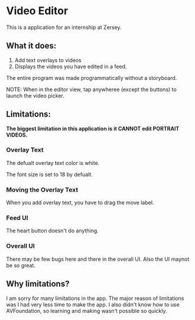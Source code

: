 # Video Editor

This is a application for an internship at Zersey.

What it does:
- 
1. Add text overlays to videos
2. Displays the videos you have edited in a feed.

The entire program was made programmatically without a storyboard.

NOTE: When in the editor view, tap anywheree (except the buttons) to launch the video picker.

Limitations:
- 

**The biggest limitation in this application is it CANNOT edit PORTRAIT VIDEOS.**

### Overlay Text

The defualt overlay text color is white.

The font size is set to 18 by defualt.


### Moving the Overlay Text

When you add overlay text, you have to drag the move label.

### Feed UI

The heart button doesn't do anything. 

### Overall UI

There may be few bugs here and there in the overall UI. Also the UI maynot be so great.

## Why limitations?

I am sorry for many limitations in the app. The major reason of limitations was I had very less time to make the app. I also didn't know how to use AVFoundation, so learning and making wasn't possible so quickly.
